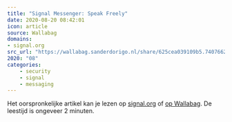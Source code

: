 ```yaml
---
title: "Signal Messenger: Speak Freely"
date: 2020-08-20 08:42:01
icon: article
source: Wallabag
domains:
- signal.org
src_url: "https://wallabag.sanderdorigo.nl/share/625cea039109b5.74076625"
2020: "08"
categories:
    - security
    - signal
    - messaging
---
```

Het oorspronkelijke artikel kan je lezen op [signal.org](https://signal.org/blog/ios-device-transfer/) of [op Wallabag](https://wallabag.sanderdorigo.nl/share/625cea039109b5.74076625). De leestijd is ongeveer 2 minuten.